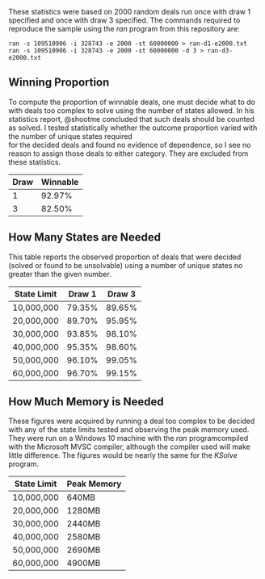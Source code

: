 These statistics were based on 2000 random deals run once with draw 1 specified 
and once with draw 3 specified.  The commands required to reproduce the sample 
using the _ran_ program from this repository are:

    ran -s 109510906 -i 328743 -e 2000 -st 60000000 > ran-d1-e2000.txt
    ran -s 109510906 -i 328743 -e 2000 -st 60000000 -d 3 > ran-d3-e2000.txt
## Winning Proportion
To compute the proportion of winnable deals, one must decide what to do with deals too complex to
solve using the number of states allowed.  In his statistics report, @shootme concluded that such deals should
be counted as solved.  I tested statistically whether the outcome proportion varied with the number of unique states required  
for the decided deals and found no evidence of dependence, so I see no reason to assign those deals to either 
category.  They are excluded from these statistics.

Draw | Winnable
---- | --------
1    | 92.97%
3    | 82.50%
## How Many States are Needed
This table reports the observed proportion of deals that were decided (solved or found to be unsolvable)
using a number of unique states no greater than the given number.  

State Limit|Draw 1 |Draw 3
-----------|-------|------
 10,000,000|79.35% |89.65%
 20,000,000|89.70% |95.95%
 30,000,000|93.85% |98.10%
 40,000,000|95.35% |98.60%
 50,000,000|96.10% |99.05%
 60,000,000|96.70% |99.15%
 ## How Much Memory is Needed
 These figures were acquired by running a deal too complex to be decided with any of the 
 state limits tested and observing the peak memory used.  They were run on a Windows 10 machine
 with the _ran_ programcompiled with the Microsoft MVSC compiler, although the compiler used 
 will make little difference. The figures would be nearly the same for the _KSolve_ program.

 State Limit|Peak Memory
 -----------|-----------
 10,000,000 |640MB
 20,000,000 |1280MB
 30,000,000 |2440MB
 40,000,000 |2580MB
 50,000,000 |2690MB
 60,000,000 |4900MB 


